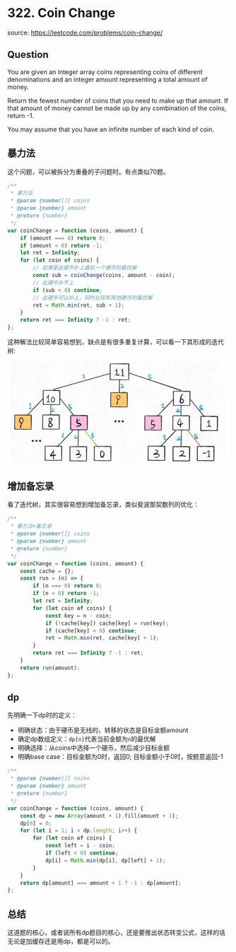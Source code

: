# 322. Coin Change

source: <https://leetcode.com/problems/coin-change/>

## Question

You are given an integer array coins representing coins of different denominations and an integer amount representing a total amount of money.

Return the fewest number of coins that you need to make up that amount. If that amount of money cannot be made up by any combination of the coins, return -1.

You may assume that you have an infinite number of each kind of coin.

## 暴力法

这个问题，可以被拆分为重叠的子问题时。有点类似70题。

```ts
/**
 * 暴力法
 * @param {number[]} coins
 * @param {number} amount
 * @return {number}
 */
var coinChange = function (coins, amount) {
    if (amount === 0) return 0;
    if (amount < 0) return -1;
    let ret = Infinity;
    for (let coin of coins) {
        // 如果是此硬币补上最后一个硬币的最优解
        const sub = coinChange(coins, amount - coin);
        // 此硬币补不上
        if (sub < 0) continue;
        // 此硬币可以补上，同时比较和其他硬币的最优解
        ret = Math.min(ret, sub + 1);
    }
    return ret === Infinity ? -1 : ret;
};
```

这种解法比较简单容易想到，缺点是有很多重复计算，可以看一下其形成的迭代树:

<img src='../../assets/322_1.png' />

## 增加备忘录

看了迭代树，其实很容易想到增加备忘录，类似斐波那契数列的优化：

```js
/**
 * 暴力法+备忘录
 * @param {number[]} coins
 * @param {number} amount
 * @return {number}
 */
var coinChange = function (coins, amount) {
    const cache = {};
    const run = (n) => {
        if (n === 0) return 0;
        if (n < 0) return -1;
        let ret = Infinity;
        for (let coin of coins) {
            const key = n - coin;
            if (!cache[key]) cache[key] = run(key);
            if (cache[key] < 0) continue;
            ret = Math.min(ret, cache[key] + 1);
        }
        return ret === Infinity ? -1 : ret;
    }
    return run(amount);
};
```

## dp

先明确一下dp时的定义：

- 明确状态：由于硬币是无线的，转移的状态是目标金额amount
- 确定dp数组定义：`dp[n]`代表当前金额为`n`的最优解
- 明确选择：从coins中选择一个硬币，然后减少目标金额
- 明确base case：目标金额为0时，返回0; 目标金额小于0时，按题意返回-1

```ts
/**
 * @param {number[]} coins
 * @param {number} amount
 * @return {number}
 */
var coinChange = function (coins, amount) {
    const dp = new Array(amount + 1).fill(amount + 1);
    dp[0] = 0;
    for (let i = 1; i < dp.length; i++) {
        for (let coin of coins) {
            const left = i - coin;
            if (left < 0) continue;
            dp[i] = Math.min(dp[i], dp[left] + 1);
        }
    }
    return dp[amount] === amount + 1 ? -1 : dp[amount];
};
```

## 总结

这道题的核心，或者说所有dp题目的核心，还是要推出状态转变公式，这样的话无论是加缓存还是用dp，都是可以的。
